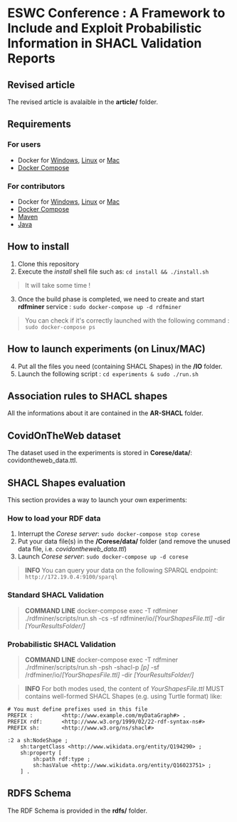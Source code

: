 # ESWC Conference : A Framework to Include and Exploit Probabilistic Information in SHACL Validation Reports

## Revised article

The revised article is avalaible in the **article/** folder.

## Requirements

### For users 

- Docker for [Windows](https://docs.docker.com/docker-for-windows/install/), [Linux](https://docs.docker.com/engine/install/) or [Mac](https://docs.docker.com/docker-for-mac/install)
- [Docker Compose](https://docs.docker.com/compose/install) 

### For contributors

- Docker for [Windows](https://docs.docker.com/docker-for-windows/install/), [Linux](https://docs.docker.com/engine/install/) or [Mac](https://docs.docker.com/docker-for-mac/install)
- [Docker Compose](https://docs.docker.com/compose/install) 
- [Maven](https://maven.apache.org/download.cgi)
- [Java](https://www.java.com/fr/download/)

## How to install

1. Clone this repository
2. Execute the *install* shell file such as: ```cd install && ./install.sh```
> It will take some time !
3. Once the build phase is completed, we need to create and start **rdfminer** service : ```sudo docker-compose up -d rdfminer```
> You can check if it's correctly launched with the following command : ```sudo docker-compose ps```

## How to launch experiments (on Linux/MAC)

4. Put all the files you need (containing SHACL Shapes) in the **/IO** folder.
5. Launch the following script : ```cd experiments & sudo ./run.sh```

## Association rules to SHACL shapes

All the informations about it are contained in the **AR-SHACL** folder. 

## CovidOnTheWeb dataset

The dataset used in the experiments is stored in **Corese/data/**: covidontheweb_data.ttl.

## SHACL Shapes evaluation

This section provides a way to launch your own experiments:

### How to load your RDF data 

1. Interrupt the *Corese server*: ```sudo docker-compose stop corese```
2. Put your data file(s) in the **/Corese/data/** folder (and remove the unused data file, i.e. *covidontheweb_data.ttl*)
3. Launch *Corese server*: ```sudo docker-compose up -d corese```
> **INFO** You can query your data on the following SPARQL endpoint: ```http://172.19.0.4:9100/sparql```

### Standard SHACL Validation

> **COMMAND LINE** docker-compose exec -T rdfminer ./rdfminer/scripts/run.sh -cs -sf rdfminer/io/*[YourShapesFile.ttl]* -dir *[YourResultsFolder/]* 

### Probabilistic SHACL Validation

> **COMMAND LINE** docker-compose exec -T rdfminer ./rdfminer/scripts/run.sh -psh -shacl-p *[p]* -sf /rdfminer/io/*[YourShapesFile.ttl]* -dir *[YourResultsFolder/]* 

> **INFO** For both modes used, the content of *YourShapesFile.ttl* MUST contains well-formed SHACL Shapes (e.g. using Turtle format) like:
```
# You must define prefixes used in this file
PREFIX :         <http://www.example.com/myDataGraph#> .
PREFIX rdf:      <http://www.w3.org/1999/02/22-rdf-syntax-ns#>
PREFIX sh:       <http://www.w3.org/ns/shacl#> 

:2 a sh:NodeShape ;
    sh:targetClass <http://www.wikidata.org/entity/Q194290> ;
    sh:property [  
        sh:path rdf:type ;  
        sh:hasValue <http://www.wikidata.org/entity/Q16023751> ;
    ] .  
```

## RDFS Schema

The RDF Schema is provided in the **rdfs/** folder.